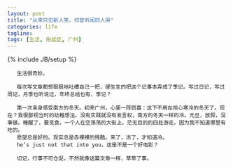 ```yaml
---
layout: post
title: "从来只见新人笑，何曾听闻旧人哭"
categories: life
tagline: 
tags: [生活, 拖延症, 广州]
---
```

{% include JB/setup %}


	   生活很奇妙。
	    
	   每次写文章都想狠狠地吐槽自己一把，硬生生的把这个记事本弄成了季记。写过日记，写过周记，月季也听说过，年终总结也有，季记？  
	
	   第一次亲身感受南方的冬天。初来广州，心里一阵窃喜：这下不用在担心寒冷的冬天了。现在？我很鄙视当时的幼稚想法。没有实践就没有发言权，南方的冬天一样的冷。元旦，放假，没事做。睡醒了，要觅食。一个人在空荡荡的大街上，茫无目的的四处游走。因为我不知道哪里有吃的。
	   愿望总是好的。现实总是赤裸裸的残酷。来了，冻了，才知道冷。
	   he’s just not that into you，这是不是一个好电影？
	 
	   切记，行事不可仓促。不然就像这篇文章一样，草草了事。